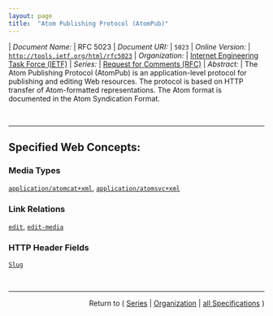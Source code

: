 ```yaml
---
layout: page
title:  "Atom Publishing Protocol (AtomPub)"
---
```


| *Document Name:* | RFC 5023
| *Document URI:* | `5023`
| *Online Version:* | [`http://tools.ietf.org/html/rfc5023`](http://tools.ietf.org/html/rfc5023)
| *Organization:* | [Internet Engineering Task Force (IETF)](..  "List of specification series by this organization")
| *Series:* | [Request for Comments (RFC)](.  "List of specifications in this series")
| *Abstract:* | The Atom Publishing Protocol (AtomPub) is an application-level protocol for publishing and editing Web resources. The protocol is based on HTTP transfer of Atom-formatted representations. The Atom format is documented in the Atom Syndication Format.

<br/>
<hr/>

## Specified Web Concepts:

### Media Types

[`application/atomcat+xml`](/concepts/media-type/application/atomcat+xml "An Atom Publishing Protocol Category Document, when serialized as XML 1.0, can be identified with the following media type."), [`application/atomsvc+xml`](/concepts/media-type/application/atomsvc+xml "An Atom Publishing Protocol Service Document, when serialized as XML 1.0, can be identified with the following media type.")

### Link Relations

[`edit`](/concepts/link-relation/edit "The value of &#34;edit&#34; specifies that the value of the href attribute is the IRI of an editable Member Entry. When appearing within an atom:entry, the href IRI can be used to retrieve, update, and delete the Resource represented by that Entry. An atom:entry MUST NOT contain more than one &#34;edit&#34; link relation."), [`edit-media`](/concepts/link-relation/edit-media "When appearing within an atom:entry, the value of the href attribute is an IRI that can be used to modify a Media Resource associated with that Entry.")

### HTTP Header Fields

[`Slug`](/concepts/http-header/Slug "Slug is an HTTP entity-header whose presence in a POST to a Collection constitutes a request by the client to use the header's value as part of any URIs that would normally be used to retrieve the to-be-created Entry or Media Resources.")



<br/>
<hr/>

<p style="text-align: right">Return to ( <a href="./">Series</a> | <a href="../">Organization</a> | <a href="../../">all Specifications</a> )</p>